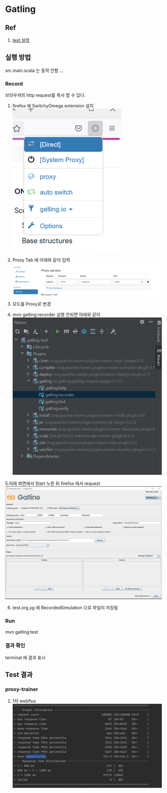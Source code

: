 # Gatling

## Ref 
1. [test 설정](https://gatling.io/docs/gatling/reference/current/cheat-sheet/#injection-profile-open-injection-steps)

## 실행 방법

src.main.scala 는 동작 안함 ... 

### Record

브라우져의 http request를 복사 할 수 있다.

1. firefox 에 SwitchyOmega extension 설치
![img.png](img/img.png)

2. Proxy Tab 에 아래와 같이 입력
![img.png](img/img1.png)

3. 모드를 Proxy로 변경 
4. mvn gatling:recorder 실행 안되면 아래와 같이 
![img.png](img/intellij_maven.png)

5.아래 화면에서 Start 누른 뒤 firefox 에서 request  
![img.png](img/img3.png)

6. test.org.yg 에 RecordedSimulation 으로 파일이 저장됨 


### Run
mvn gatling:test


### 결과 확인 
terminal 에 결과 표시 


## Test 결과 
### proxy-trainer
1. 1차 webflux
![img.png](img/img99.png)